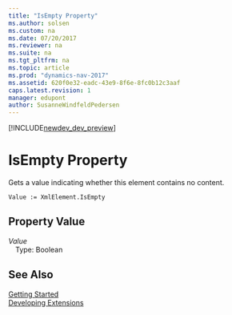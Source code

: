 ```yaml
---
title: "IsEmpty Property"
ms.author: solsen
ms.custom: na
ms.date: 07/20/2017
ms.reviewer: na
ms.suite: na
ms.tgt_pltfrm: na
ms.topic: article
ms.prod: "dynamics-nav-2017"
ms.assetid: 620f0e32-eadc-43e9-8f6e-8fc0b12c3aaf
caps.latest.revision: 1
manager: edupont
author: SusanneWindfeldPedersen
---
```


[!INCLUDE[newdev_dev_preview](../includes/newdev_dev_preview.md)]

# IsEmpty Property
Gets a value indicating whether this element contains no content.  
```  
Value := XmlElement.IsEmpty  
```  
## Property Value
*Value*  
&emsp;Type: Boolean  
  
## See Also
[Getting Started](../devenv-get-started.md)  
[Developing Extensions](../devenv-dev-overview.md)  
